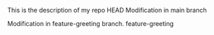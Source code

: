 This is the description of my repo
 HEAD
Modification in main branch

Modification in feature-greeting branch.
 feature-greeting

